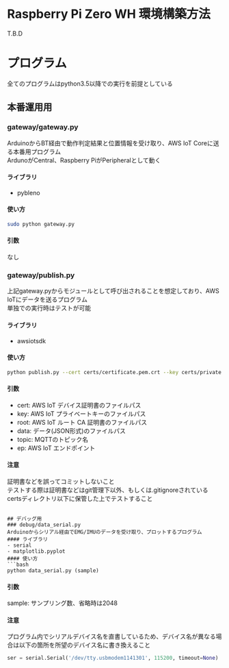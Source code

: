 # Raspberry Pi Zero WH 環境構築方法
T.B.D

# プログラム
全てのプログラムはpython3.5以降での実行を前提としている
## 本番運用用
### gateway/gateway.py
ArduinoからBT経由で動作判定結果と位置情報を受け取り、AWS IoT Coreに送る本番用プログラム  
ArdunoがCentral、Raspberry PiがPeripheralとして動く  
#### ライブラリ
- pybleno
#### 使い方
```bash
sudo python gateway.py
```
#### 引数
なし

### gateway/publish.py
上記gateway.pyからモジュールとして呼び出されることを想定しており、AWS IoTにデータを送るプログラム  
単独での実行時はテストが可能
#### ライブラリ
- awsiotsdk
#### 使い方
```bash
python publish.py --cert certs/certificate.pem.crt --key certs/private.pem.key --root certs/root.pem --data sample.json  --topic test/testing --ep endpoint.iot.ap-northeast-1.amazonaws.com
```
#### 引数
- cert: AWS IoT デバイス証明書のファイルパス
- key: AWS IoT プライベートキーのファイルパス
- root: AWS IoT ルート CA 証明書のファイルパス
- data: データ(JSON形式)のファイルパス
- topic: MQTTのトピック名
- ep: AWS IoT エンドポイント
#### 注意
証明書などを誤ってコミットしないこと  
テストする際は証明書などはgit管理下以外、もしくは.gitignoreされているcertsディレクトリ以下に保管した上でテストすること
```

## デバッグ用
### debug/data_serial.py
Arduinoからシリアル経由でEMG/IMUのデータを受け取り、プロットするプログラム
#### ライブラリ
- serial
- matplotlib.pyplot
#### 使い方
```bash
python data_serial.py (sample)
```
#### 引数
sample: サンプリング数、省略時は2048  
#### 注意
プログラム内でシリアルデバイス名を直書しているため、デバイス名が異なる場合は以下の箇所を所望のデバイス名に書き換えること
```python
ser = serial.Serial('/dev/tty.usbmodem1141301', 115200, timeout=None)
```

